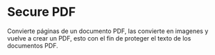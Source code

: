 # Secure PDF
Convierte páginas de un documento PDF, las convierte en imagenes y vuelve a crear un PDF, esto con el fin de proteger el texto de los documentos PDF.
